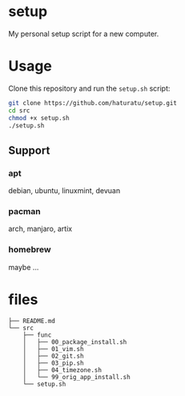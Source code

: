# setup
My personal setup script for a new computer.

# Usage
Clone this repository and run the `setup.sh` script:

```bash
git clone https://github.com/haturatu/setup.git
cd src
chmod +x setup.sh
./setup.sh
```
## Support
### apt
debian, ubuntu, linuxmint, devuan

### pacman
arch, manjaro, artix

### homebrew
maybe ...

# files
```
├── README.md
└── src
    ├── func
    │   ├── 00_package_install.sh
    │   ├── 01_vim.sh
    │   ├── 02_git.sh
    │   ├── 03_pip.sh
    │   ├── 04_timezone.sh
    │   └── 99_orig_app_install.sh
    └── setup.sh
```
